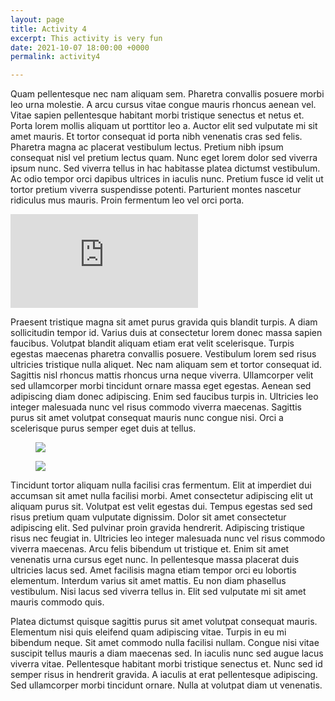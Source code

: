 ```yaml
---
layout: page
title: Activity 4
excerpt: This activity is very fun
date: 2021-10-07 18:00:00 +0000
permalink: activity4

---
```

Quam pellentesque nec nam aliquam sem. Pharetra convallis posuere morbi leo urna molestie. A arcu cursus vitae congue mauris rhoncus aenean vel. Vitae sapien pellentesque habitant morbi tristique senectus et netus et. Porta lorem mollis aliquam ut porttitor leo a. Auctor elit sed vulputate mi sit amet mauris. Et tortor consequat id porta nibh venenatis cras sed felis. Pharetra magna ac placerat vestibulum lectus. Pretium nibh ipsum consequat nisl vel pretium lectus quam. Nunc eget lorem dolor sed viverra ipsum nunc. Sed viverra tellus in hac habitasse platea dictumst vestibulum. Ac odio tempor orci dapibus ultrices in iaculis nunc. Pretium fusce id velit ut tortor pretium viverra suspendisse potenti. Parturient montes nascetur ridiculus mus mauris. Proin fermentum leo vel orci porta.

<div class="video"><iframe class="video-frame" src="https://www.youtube.com/embed/ANd27NUNSzM" title="YouTube video player" frameborder="0" allow="accelerometer; autoplay; clipboard-write; encrypted-media; gyroscope; picture-in-picture" allowfullscreen></iframe></div>

Praesent tristique magna sit amet purus gravida quis blandit turpis. A diam sollicitudin tempor id. Varius duis at consectetur lorem donec massa sapien faucibus. Volutpat blandit aliquam etiam erat velit scelerisque. Turpis egestas maecenas pharetra convallis posuere. Vestibulum lorem sed risus ultricies tristique nulla aliquet. Nec nam aliquam sem et tortor consequat id. Sagittis nisl rhoncus mattis rhoncus urna neque viverra. Ullamcorper velit sed ullamcorper morbi tincidunt ornare massa eget egestas. Aenean sed adipiscing diam donec adipiscing. Enim sed faucibus turpis in. Ultricies leo integer malesuada nunc vel risus commodo viverra maecenas. Sagittis purus sit amet volutpat consequat mauris nunc congue nisi. Orci a scelerisque purus semper eget duis at tellus.

<figure class="full-width-image">

<img src="https://englishwithalejandra.github.io/uploads/brooklyn_follies_by_fluore_scente_defks7q-fullview.jpg">

</figure>

<figure class="full-width-image">

<img src="https://englishwithalejandra.github.io/uploads/familia-gringos.jpg">

</figure>

Tincidunt tortor aliquam nulla facilisi cras fermentum. Elit at imperdiet dui accumsan sit amet nulla facilisi morbi. Amet consectetur adipiscing elit ut aliquam purus sit. Volutpat est velit egestas dui. Tempus egestas sed sed risus pretium quam vulputate dignissim. Dolor sit amet consectetur adipiscing elit. Sed pulvinar proin gravida hendrerit. Adipiscing tristique risus nec feugiat in. Ultricies leo integer malesuada nunc vel risus commodo viverra maecenas. Arcu felis bibendum ut tristique et. Enim sit amet venenatis urna cursus eget nunc. In pellentesque massa placerat duis ultricies lacus sed. Amet facilisis magna etiam tempor orci eu lobortis elementum. Interdum varius sit amet mattis. Eu non diam phasellus vestibulum. Nisi lacus sed viverra tellus in. Elit sed vulputate mi sit amet mauris commodo quis.

Platea dictumst quisque sagittis purus sit amet volutpat consequat mauris. Elementum nisi quis eleifend quam adipiscing vitae. Turpis in eu mi bibendum neque. Sit amet commodo nulla facilisi nullam. Congue nisi vitae suscipit tellus mauris a diam maecenas sed. In iaculis nunc sed augue lacus viverra vitae. Pellentesque habitant morbi tristique senectus et. Nunc sed id semper risus in hendrerit gravida. A iaculis at erat pellentesque adipiscing. Sed ullamcorper morbi tincidunt ornare. Nulla at volutpat diam ut venenatis.